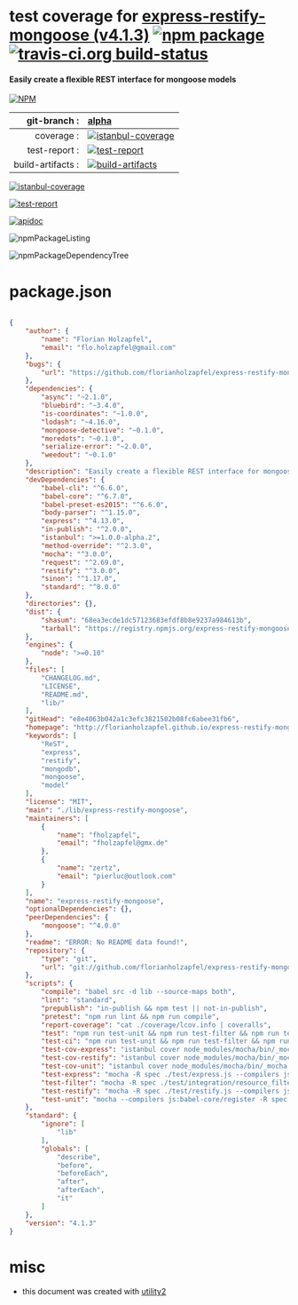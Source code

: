 # test coverage for  [express-restify-mongoose (v4.1.3)](http://florianholzapfel.github.io/express-restify-mongoose/)  [![npm package](https://img.shields.io/npm/v/npmtest-express-restify-mongoose.svg?style=flat-square)](https://www.npmjs.org/package/npmtest-express-restify-mongoose) [![travis-ci.org build-status](https://api.travis-ci.org/npmtest/node-npmtest-express-restify-mongoose.svg)](https://travis-ci.org/npmtest/node-npmtest-express-restify-mongoose)
#### Easily create a flexible REST interface for mongoose models

[![NPM](https://nodei.co/npm/express-restify-mongoose.png?downloads=true)](https://www.npmjs.com/package/express-restify-mongoose)

| git-branch : | [alpha](https://github.com/npmtest/node-npmtest-express-restify-mongoose/tree/alpha)|
|--:|:--|
| coverage : | [![istanbul-coverage](https://npmtest.github.io/node-npmtest-express-restify-mongoose/build/coverage.badge.svg)](https://npmtest.github.io/node-npmtest-express-restify-mongoose/build/coverage.html/index.html)|
| test-report : | [![test-report](https://npmtest.github.io/node-npmtest-express-restify-mongoose/build/test-report.badge.svg)](https://npmtest.github.io/node-npmtest-express-restify-mongoose/build/test-report.html)|
| build-artifacts : | [![build-artifacts](https://npmtest.github.io/node-npmtest-express-restify-mongoose/glyphicons_144_folder_open.png)](https://github.com/npmtest/node-npmtest-express-restify-mongoose/tree/gh-pages/build)|

[![istanbul-coverage](https://npmtest.github.io/node-npmtest-express-restify-mongoose/build/screenCapture.buildCustomOrg.browser.coverage.html.png)](https://npmtest.github.io/node-npmtest-express-restify-mongoose/build/coverage.html/index.html)

[![test-report](https://npmtest.github.io/node-npmtest-express-restify-mongoose/build/screenCapture.buildCustomOrg.browser.%252Fhome%252Ftravis%252Fbuild%252Fnpmtest%252Fnode-npmtest-express-restify-mongoose%252Ftmp%252Fbuild%252Ftest-report.html.png)](https://npmtest.github.io/node-npmtest-express-restify-mongoose/build/test-report.html)

[![apidoc](https://npmdoc.github.io/node-npmdoc-express-restify-mongoose/build/screenCapture.buildApidoc.browser.%252Fhome%252Ftravis%252Fbuild%252Fnpmdoc%252Fnode-npmdoc-express-restify-mongoose%252Ftmp%252Fbuild%252Fapidoc.html.png)](https://npmdoc.github.io/node-npmdoc-express-restify-mongoose/build/apidoc.html)

![npmPackageListing](https://npmtest.github.io/node-npmtest-express-restify-mongoose/build/screenCapture.npmPackageListing.svg)

![npmPackageDependencyTree](https://npmtest.github.io/node-npmtest-express-restify-mongoose/build/screenCapture.npmPackageDependencyTree.svg)



# package.json

```json

{
    "author": {
        "name": "Florian Holzapfel",
        "email": "flo.holzapfel@gmail.com"
    },
    "bugs": {
        "url": "https://github.com/florianholzapfel/express-restify-mongoose/issues"
    },
    "dependencies": {
        "async": "~2.1.0",
        "bluebird": "~3.4.0",
        "is-coordinates": "~1.0.0",
        "lodash": "~4.16.0",
        "mongoose-detective": "~0.1.0",
        "moredots": "~0.1.0",
        "serialize-error": "~2.0.0",
        "weedout": "~0.1.0"
    },
    "description": "Easily create a flexible REST interface for mongoose models",
    "devDependencies": {
        "babel-cli": "^6.6.0",
        "babel-core": "^6.7.0",
        "babel-preset-es2015": "^6.6.0",
        "body-parser": "^1.15.0",
        "express": "^4.13.0",
        "in-publish": "^2.0.0",
        "istanbul": ">=1.0.0-alpha.2",
        "method-override": "^2.3.0",
        "mocha": "^3.0.0",
        "request": "^2.69.0",
        "restify": "^3.0.0",
        "sinon": "^1.17.0",
        "standard": "^8.0.0"
    },
    "directories": {},
    "dist": {
        "shasum": "68ea3ecde1dc57123683efdf8b8e9237a984613b",
        "tarball": "https://registry.npmjs.org/express-restify-mongoose/-/express-restify-mongoose-4.1.3.tgz"
    },
    "engines": {
        "node": ">=0.10"
    },
    "files": [
        "CHANGELOG.md",
        "LICENSE",
        "README.md",
        "lib/"
    ],
    "gitHead": "e8e4063b042a1c3efc3821502b08fc6abee31fb6",
    "homepage": "http://florianholzapfel.github.io/express-restify-mongoose/",
    "keywords": [
        "ReST",
        "express",
        "restify",
        "mongodb",
        "mongoose",
        "model"
    ],
    "license": "MIT",
    "main": "./lib/express-restify-mongoose",
    "maintainers": [
        {
            "name": "fholzapfel",
            "email": "fholzapfel@gmx.de"
        },
        {
            "name": "zertz",
            "email": "pierluc@outlook.com"
        }
    ],
    "name": "express-restify-mongoose",
    "optionalDependencies": {},
    "peerDependencies": {
        "mongoose": "^4.0.0"
    },
    "readme": "ERROR: No README data found!",
    "repository": {
        "type": "git",
        "url": "git://github.com/florianholzapfel/express-restify-mongoose.git"
    },
    "scripts": {
        "compile": "babel src -d lib --source-maps both",
        "lint": "standard",
        "prepublish": "in-publish && npm test || not-in-publish",
        "pretest": "npm run lint && npm run compile",
        "report-coverage": "cat ./coverage/lcov.info | coveralls",
        "test": "npm run test-unit && npm run test-filter && npm run test-express && npm run test-restify",
        "test-ci": "npm run test-unit && npm run test-filter && npm run test-cov-express && npm run test-restify",
        "test-cov-express": "istanbul cover node_modules/mocha/bin/_mocha -- --compilers js:babel-core/register -R spec ./test/express.js --timeout 10s",
        "test-cov-restify": "istanbul cover node_modules/mocha/bin/_mocha -- --compilers js:babel-core/register -R spec ./test/restify.js --timeout 10s",
        "test-cov-unit": "istanbul cover node_modules/mocha/bin/_mocha -- --compilers js:babel-core/register -R spec ./test/unit.js",
        "test-express": "mocha -R spec ./test/express.js --compilers js:babel-core/register --timeout 10s",
        "test-filter": "mocha -R spec ./test/integration/resource_filter.js --compilers js:babel-core/register --timeout 10s",
        "test-restify": "mocha -R spec ./test/restify.js --compilers js:babel-core/register --timeout 10s",
        "test-unit": "mocha --compilers js:babel-core/register -R spec ./test/unit.js"
    },
    "standard": {
        "ignore": [
            "lib"
        ],
        "globals": [
            "describe",
            "before",
            "beforeEach",
            "after",
            "afterEach",
            "it"
        ]
    },
    "version": "4.1.3"
}
```



# misc
- this document was created with [utility2](https://github.com/kaizhu256/node-utility2)
